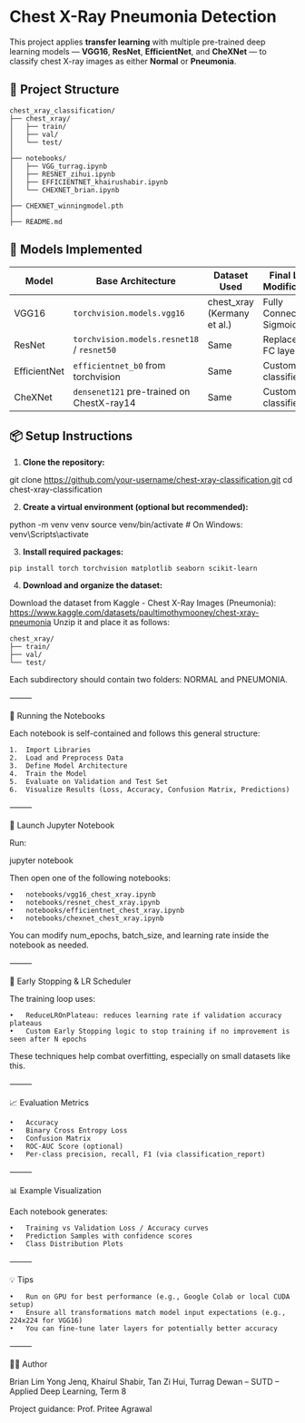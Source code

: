 # Chest X-Ray Pneumonia Detection

This project applies **transfer learning** with multiple pre-trained deep learning models — **VGG16**, **ResNet**, **EfficientNet**, and **CheXNet** — to classify chest X-ray images as either **Normal** or **Pneumonia**.

## 📁 Project Structure

```
chest_xray_classification/
├── chest_xray/
│   ├── train/
│   ├── val/
│   └── test/
│
├── notebooks/                       
│   ├── VGG_turrag.ipynb
│   ├── RESNET_zihui.ipynb
│   ├── EFFICIENTNET_khairushabir.ipynb
│   └── CHEXNET_brian.ipynb
│
├── CHEXNET_winningmodel.pth
│
├── README.md
```

## 📌 Models Implemented

| Model         | Base Architecture  | Dataset Used      | Final Layer Modifications |
|---------------|--------------------|-------------------|---------------------------|
| VGG16         | `torchvision.models.vgg16` | chest_xray (Kermany et al.) | Fully Connected + Sigmoid |
| ResNet        | `torchvision.models.resnet18` / `resnet50` | Same | Replaced final FC layer |
| EfficientNet  | `efficientnet_b0` from torchvision | Same | Custom classifier |
| CheXNet       | `densenet121` pre-trained on ChestX-ray14 | Same | Custom classifier |


## 📦 Setup Instructions

1. **Clone the repository:**

git clone https://github.com/your-username/chest-xray-classification.git
cd chest-xray-classification

2. **Create a virtual environment (optional but recommended):**

python -m venv venv
source venv/bin/activate  # On Windows: venv\Scripts\activate

3. **Install required packages:**

```
pip install torch torchvision matplotlib seaborn scikit-learn
```

4. **Download and organize the dataset:**

Download the dataset from Kaggle - Chest X-Ray Images (Pneumonia): https://www.kaggle.com/datasets/paultimothymooney/chest-xray-pneumonia
Unzip it and place it as follows:
```
chest_xray/
├── train/
├── val/
└── test/
```
Each subdirectory should contain two folders: NORMAL and PNEUMONIA.

⸻

🚀 Running the Notebooks

Each notebook is self-contained and follows this general structure:

	1.	Import Libraries
	2.	Load and Preprocess Data
	3.	Define Model Architecture
	4.	Train the Model
	5.	Evaluate on Validation and Test Set
	6.	Visualize Results (Loss, Accuracy, Confusion Matrix, Predictions)

⸻

🔧 Launch Jupyter Notebook

Run:

jupyter notebook

Then open one of the following notebooks:

	•	notebooks/vgg16_chest_xray.ipynb
	•	notebooks/resnet_chest_xray.ipynb
	•	notebooks/efficientnet_chest_xray.ipynb
	•	notebooks/chexnet_chest_xray.ipynb

You can modify num_epochs, batch_size, and learning rate inside the notebook as needed.

⸻

🧠 Early Stopping & LR Scheduler

The training loop uses:

	•	ReduceLROnPlateau: reduces learning rate if validation accuracy plateaus
	•	Custom Early Stopping logic to stop training if no improvement is seen after N epochs

These techniques help combat overfitting, especially on small datasets like this.

⸻

📈 Evaluation Metrics

	•	Accuracy
	•	Binary Cross Entropy Loss
	•	Confusion Matrix
	•	ROC-AUC Score (optional)
	•	Per-class precision, recall, F1 (via classification_report)

⸻

📊 Example Visualization

Each notebook generates:

	•	Training vs Validation Loss / Accuracy curves
	•	Prediction Samples with confidence scores
	•	Class Distribution Plots

⸻

💡 Tips

	•	Run on GPU for best performance (e.g., Google Colab or local CUDA setup)
	•	Ensure all transformations match model input expectations (e.g., 224x224 for VGG16)
	•	You can fine-tune later layers for potentially better accuracy

⸻

🙋‍♂️ Author

Brian Lim Yong Jenq, Khairul Shabir, Tan Zi Hui, Turrag Dewan – SUTD – Applied Deep Learning, Term 8

Project guidance: Prof. Pritee Agrawal
